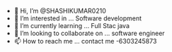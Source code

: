 - 👋 Hi, I’m @SHASHIKUMAR0210
- 👀 I’m interested in ... Software development
- 🌱 I’m currently learning ... Full Stac java
- 💞️ I’m looking to collaborate on ... software engineer
- 📫 How to reach me ... contact me -6303245873


<!---
SHASHIKUMAR0210/SHASHIKUMAR0210 is a ✨ special ✨ repository because its `README.md` (this file) appears on your GitHub profile.
You can click the Preview link to take a look at your changes.
--->
